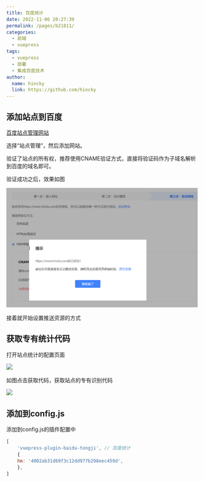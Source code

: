 ```yaml
---
title: 百度统计
date: 2022-11-06 20:27:39
permalink: /pages/b21811/
categories:
  - 前端
  - vuepress
tags:
  - vuepress
  - 部署
  - 集成百度技术
author: 
  name: hincky
  link: https://github.com/hincky
---
```


## 添加站点到百度

[百度站点管理网站](https://ziyuan.baidu.com/site/siteverify?id=1023436931#/)

选择“站点管理”，然后添加网站。

验证了站点的所有权，推荐使用CNAME验证方式，直接将验证码作为子域名解析到百度的域名即可。

验证成功之后，效果如图

![](./img/55-seo-baidu.png)

接着就开始设置推送资源的方式

## 获取专有统计代码

打开站点统计的配置页面

![](60-get-code.png)

如图点击获取代码，获取站点的专有识别代码

![](60-codePage.png)

## 添加到config.js

添加到config.js的插件配置中

```js
[
    'vuepress-plugin-baidu-tongji', // 百度统计
    {
    hm: '4002ab31d69f3c12dd977b298eec459d',
    },
]
```


